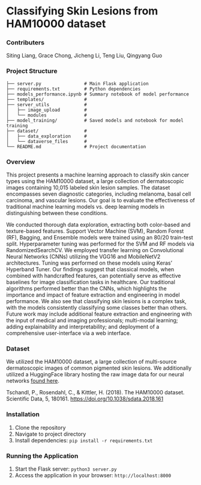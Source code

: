 # Classifying Skin Lesions from HAM10000 dataset

### Contributers
Siting Liang, Grace Chong, Jicheng Li, Teng Liu, Qingyang Guo

### Project Structure
```
├── server.py                # Main Flask application
├── requirements.txt         # Python dependencies
├── models_performance.ipynb # Summary notebook of model performance
├── templates/               # 
├── server_utils             # 
│   ├── image_upload         # 
│   └── modules              # 
├── model_training/          # Saved models and notebook for model training
├── dataset/                 # 
│   ├── data_exploration     # 
│   └── dataverse_files      #  
└── README.md                # Project documentation
```

### Overview
This project presents a machine learning approach to classify skin cancer types using the HAM10000 dataset, a large collection of dermatoscopic images containing 10,015 labeled skin lesion samples. The dataset encompasses seven diagnostic categories, including melanoma, basal cell carcinoma, and vascular lesions. Our goal is to evaluate the effectiveness of traditional machine learning models vs. deep learning models in distinguishing between these conditions.

We conducted thorough data exploration, extracting both color-based and texture-based features. Support Vector Machine (SVM), Random Forest (RF), Bagging, and Ensemble models were trained using an 80/20 train-test split. Hyperparameter tuning was performed for the SVM and RF models via RandomizedSearchCV. We employed transfer learning on Convolutional Neural Networks (CNNs) utilizing the VGG16 and MobileNetV2 architectures. Tuning was performed on these models using Keras’ Hyperband Tuner. 
Our findings suggest that classical models, when combined with handcrafted features, can potentially serve as effective baselines for image classification tasks in healthcare. Our traditional algorithms performed better than the CNNs, which highlights the importance and impact of feature extraction and engineering in model performance. We also see that classifying skin lesions is a complex task, with the models consistently classifying some classes better than others. Future work may include additional feature extraction and engineering with the input of medical and imaging professionals; multi-modal learning; adding explainability and interpretability; and deployment of a comprehensive user-interface via a web interface.

### Dataset

We utilized the HAM10000 dataset, a large collection of multi-source dermatoscopic images of common pigmented skin lesions. We additionally utilized a HuggingFace library hosting the raw image data for our neural networks [found here](https://huggingface.co/datasets/marmal88/skin_cancer).

Tschandl, P., Rosendahl, C., & Kittler, H. (2018). The HAM10000 dataset. Scientific Data, 5, 180161. https://doi.org/10.1038/sdata.2018.161

### Installation

1. Clone the repository
2. Navigate to project directory
3. Install dependencies:
    `pip install -r requirements.txt`

### Running the Application

1. Start the Flask server:
    `python3 server.py`
2. Access the application in your browser:
    `http://localhost:8000`
